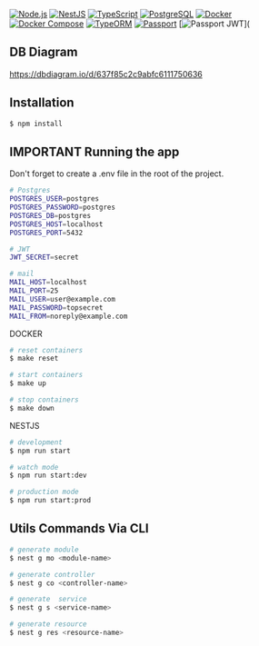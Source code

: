 [![Node.js](https://img.shields.io/badge/Node.js-12.16.1-pink)](https://nodejs.org/en/)
[![NestJS](https://img.shields.io/badge/NestJS-7.0.0-blue)](https://nestjs.com/)
[![TypeScript](https://img.shields.io/badge/TypeScript-3.9.7-red)](https://www.typescriptlang.org/)
[![PostgreSQL](https://img.shields.io/badge/PostgreSQL-12.2-purple)](https://www.postgresql.org/)
[![Docker](https://img.shields.io/badge/Docker-19.03.8-grey)](https://www.docker.com/)
[![Docker Compose](https://img.shields.io/badge/Docker%20Compose-1.25.5-green)](https://docs.docker.com/compose/)
[![TypeORM](https://img.shields.io/badge/TypeORM-0.2.24-cyan)](https://typeorm.io/#/)
[![Passport](https://img.shields.io/badge/Passport-0.4.1-black)](http://www.passportjs.org/)
[![Passport JWT](https://img.shields.io/badge/Passport%20JWT-4.0.0-magenta)](


## DB Diagram
https://dbdiagram.io/d/637f85c2c9abfc6111750636
## Installation

```bash
$ npm install
```
## IMPORTANT Running the app
Don't forget to create a .env file in the root of the project.
```bash
# Postgres
POSTGRES_USER=postgres
POSTGRES_PASSWORD=postgres
POSTGRES_DB=postgres
POSTGRES_HOST=localhost
POSTGRES_PORT=5432

# JWT
JWT_SECRET=secret

# mail
MAIL_HOST=localhost
MAIL_PORT=25
MAIL_USER=user@example.com
MAIL_PASSWORD=topsecret
MAIL_FROM=noreply@example.com

```

DOCKER
```bash
# reset containers
$ make reset

# start containers
$ make up

# stop containers
$ make down
```

NESTJS
```bash
# development
$ npm run start

# watch mode
$ npm run start:dev

# production mode
$ npm run start:prod
```

## Utils Commands Via CLI

```bash
# generate module
$ nest g mo <module-name>

# generate controller
$ nest g co <controller-name>

# generate  service
$ nest g s <service-name>

# generate resource
$ nest g res <resource-name>
```
